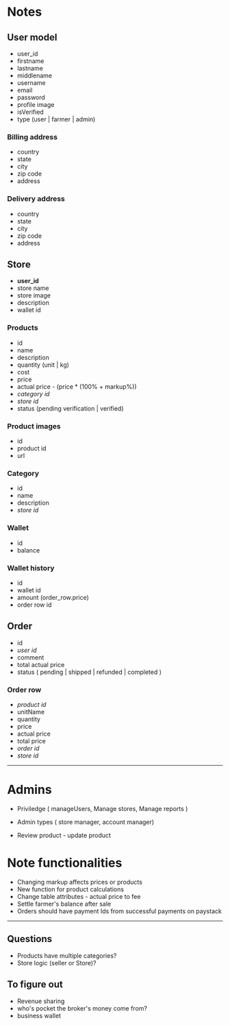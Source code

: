 # Notes

## User model
- user_id
- firstname
- lastname
- middlename
- username
- email
- password
- profile image
- isVerified
- type (user | farmer | admin)

### Billing address
- country
- state
- city
- zip code
- address

### Delivery address
- country
- state
- city
- zip code
- address

## Store
- **user_id**
- store name
- store image
- description
- wallet id

### Products
- id
- name
- description
- quantity (unit | kg)
- cost
- price
- actual price - (price * (100% + markup%))
- *category id*
- *store id*
- status (pending verification | verified)

### Product images
- id
- product id
- url

### Category
- id
- name
- description
- *store id*

### Wallet
- id
- balance

### Wallet history
- id
- wallet id
- amount (order_row.price)
- order row id


## Order
- id
- *user id*
- comment
- total actual price
- status ( pending | shipped | refunded | completed )

### Order row
- *product id*
- unitName
- quantity
- price
- actual price
- total price
- *order id*
- *store id*

---

# Admins
- Priviledge ( manageUsers, Manage stores, Manage reports )
- Admin types ( store manager, account manager)

- Review product - update product

# Note functionalities
- Changing markup affects prices or products
- New function for product calculations
- Change table attributes - actual price to fee
- Settle farmer's balance after sale
- Orders should have payment Ids from successful payments on paystack




---
## Questions
- Products have multiple categories? 
- Store logic (seller or Store)? 

## To figure out
- Revenue sharing
- who's pocket the broker's money come from?
- business wallet 